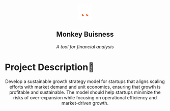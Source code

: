<div align = "center" style='background-color: "#000"'>
    <img src="./frontend/assets/logo.png" height="50">
    <h2 align="center">
        Monkey Buisness
    </h2>
     <i>A tool for financial analysis</i>
</div>

# Project Description📝

<p align='center'>
Develop a sustainable growth strategy model for startups that aligns scaling efforts with market demand and unit economics,
ensuring that growth is profitable and sustainable. The model should help startups minimize the risks of over-expansion while
focusing on operational efficiency and market-driven growth.
</p>
